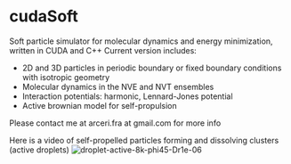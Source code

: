# cudaSoft
Soft particle simulator for molecular dynamics and energy minimization, written in CUDA and C++
Current version includes:
- 2D and 3D particles in periodic boundary or fixed boundary conditions with isotropic geometry
- Molecular dynamics in the NVE and NVT ensembles
- Interaction potentials: harmonic, Lennard-Jones potential
- Active brownian model for self-propulsion

Please contact me at arceri.fra at gmail.com for more info

Here is a video of self-propelled particles forming and dissolving clusters (active droplets)
![droplet-active-8k-phi45-Dr1e-06](https://github.com/farceri/cudaSoft/assets/32315176/bff8248f-6280-46ef-a79c-1a292d9551bc)
